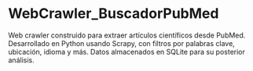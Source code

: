 # WebCrawler_BuscadorPubMed
Web crawler construido para extraer artículos científicos desde PubMed. Desarrollado en Python usando Scrapy, con filtros por palabras clave, ubicación, idioma y más. Datos almacenados en SQLite para su posterior análisis.
